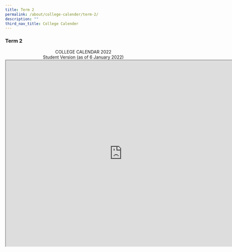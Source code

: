 ```yaml
---
title: Term 2
permalink: /about/college-calender/term-2/
description: ""
third_nav_title: College Calender
---
```

### **Term 2**

<center>COLLEGE CALENDAR 2022 <br>
Student Version (as of 6 January 2022)
	
<iframe src="https://docs.google.com/spreadsheets/d/e/2PACX-1vQCNV5GuMqVIB6iXmJmhFEbJnvxJ0-QU5iKLu0GSRmXMxzmUJn379sZYrTNF9hx7kzmlmZ8uYZNp-ts/pubhtml?gid=627012695&amp;single=true&amp;widget=true&amp;headers=false" width="750" height="600"></iframe>